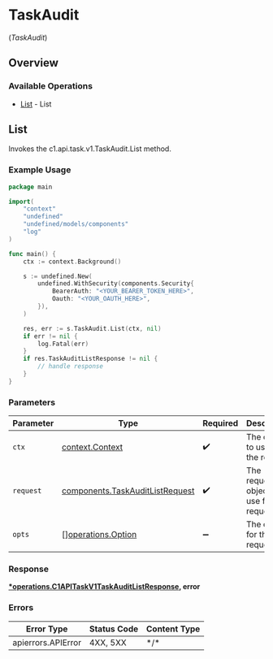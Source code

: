 # TaskAudit
(*TaskAudit*)

## Overview

### Available Operations

* [List](#list) - List

## List

Invokes the c1.api.task.v1.TaskAudit.List method.

### Example Usage

<!-- UsageSnippet language="go" operationID="c1.api.task.v1.TaskAudit.List" method="post" path="/api/v1/task/audits" -->
```go
package main

import(
	"context"
	"undefined"
	"undefined/models/components"
	"log"
)

func main() {
    ctx := context.Background()

    s := undefined.New(
        undefined.WithSecurity(components.Security{
            BearerAuth: "<YOUR_BEARER_TOKEN_HERE>",
            Oauth: "<YOUR_OAUTH_HERE>",
        }),
    )

    res, err := s.TaskAudit.List(ctx, nil)
    if err != nil {
        log.Fatal(err)
    }
    if res.TaskAuditListResponse != nil {
        // handle response
    }
}
```

### Parameters

| Parameter                                                                          | Type                                                                               | Required                                                                           | Description                                                                        |
| ---------------------------------------------------------------------------------- | ---------------------------------------------------------------------------------- | ---------------------------------------------------------------------------------- | ---------------------------------------------------------------------------------- |
| `ctx`                                                                              | [context.Context](https://pkg.go.dev/context#Context)                              | :heavy_check_mark:                                                                 | The context to use for the request.                                                |
| `request`                                                                          | [components.TaskAuditListRequest](../../models/components/taskauditlistrequest.md) | :heavy_check_mark:                                                                 | The request object to use for the request.                                         |
| `opts`                                                                             | [][operations.Option](../../models/operations/option.md)                           | :heavy_minus_sign:                                                                 | The options for this request.                                                      |

### Response

**[*operations.C1APITaskV1TaskAuditListResponse](../../models/operations/c1apitaskv1taskauditlistresponse.md), error**

### Errors

| Error Type         | Status Code        | Content Type       |
| ------------------ | ------------------ | ------------------ |
| apierrors.APIError | 4XX, 5XX           | \*/\*              |